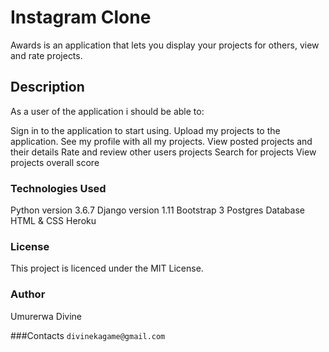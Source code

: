 # Instagram Clone

Awards is an application that lets you display your projects for others, view and rate projects.

## Description
As a user of the application i should be able to:

Sign in to the application to start using.
Upload my projects to the application.
See my profile with all my projects.
View posted projects and their details
Rate and review other users projects
Search for projects 
View projects overall score


### Technologies Used
Python version 3.6.7
Django version 1.11
Bootstrap 3
Postgres Database
HTML & CSS
Heroku

### License
This project is licenced under the MIT License.

### Author 
Umurerwa Divine

###Contacts 
```divinekagame@gmail.com``` 